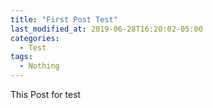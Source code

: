 ```yaml
---
title: "First Post Test"
last_modified_at: 2019-06-28T16:20:02-05:00
categories:
  - Test
tags:
  - Nothing
---
```


This Post for test
